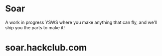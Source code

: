 # Soar
A work in progress YSWS where you make anything that can fly, and we'll ship you the parts to make it!
# soar.hackclub.com
